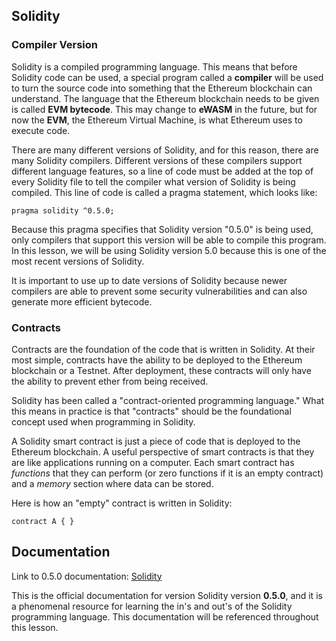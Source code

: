 ## Solidity

### Compiler Version
Solidity is a compiled programming language. This means that before Solidity code can be used, a special program called a **compiler** will be used to turn the source code into something that the Ethereum blockchain can understand. The language that the Ethereum blockchain needs to be given is called **EVM bytecode**. This may change to **eWASM** in the future, but for now the **EVM**, the Ethereum Virtual Machine, is what Ethereum uses to execute code. 

There are many different versions of Solidity, and for this reason, there are many Solidity compilers. Different versions of these compilers support different language features, so a line of code must be added at the top of every Solidity file to tell the compiler what version of Solidity is being compiled. This line of code is called a pragma statement, which looks like:

```
pragma solidity ^0.5.0;
```

Because this pragma specifies that Solidity version "0.5.0" is being used, only compilers that support this version will be able to compile this program. In this lesson, we will be using Solidity version 5.0 because this is one of the most recent versions of Solidity.

It is important to use up to date versions of Solidity because newer compilers are able to prevent some security vulnerabilities and can also generate more efficient bytecode. 

### Contracts
Contracts are the foundation of the code that is written in Solidity. At their most simple, contracts have the ability to be deployed to the Ethereum blockchain or a Testnet. After deployment, these contracts will only have the ability to prevent ether from being received.

Solidity has been called a "contract-oriented programming language." What this means in practice is that "contracts" should be the foundational concept used when programming in Solidity.

A Solidity smart contract is just a piece of code that is deployed to the Ethereum blockchain. A useful perspective of smart contracts is that they are like applications running on a computer. Each smart contract has *functions* that they can perform (or zero functions if it is an empty contract) and a *memory* section where data can be stored. 

Here is how an "empty" contract is written in Solidity:

```
contract A { }
```

## Documentation
Link to 0.5.0 documentation: [Solidity](https://solidity.readthedocs.io/en/v0.5.0/contracts.html)

This is the official documentation for version Solidity version **0.5.0**, and it is a phenomenal resource for learning the in's and out's of the Solidity programming language. This documentation will be referenced throughout this lesson. 